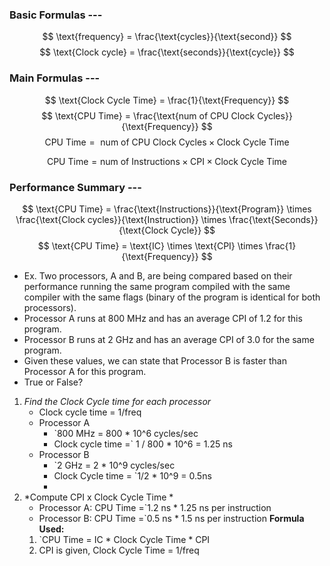 
### Basic Formulas ---
$$
\text{frequency} = \frac{\text{cycles}}{\text{second}}
$$
$$
\text{Clock cycle} = \frac{\text{seconds}}{\text{cycle}}
$$

### Main Formulas ---
$$
\text{Clock Cycle Time} = \frac{1}{\text{Frequency}}
$$
$$
\text{CPU Time} = \frac{\text{num of CPU Clock Cycles}}{\text{Frequency}}
$$
$$
\text{CPU Time} = \text{ num of CPU Clock Cycles} \times \text{Clock Cycle Time}
$$

$$
\text{CPU Time} = \text{num of Instructions} \times \text{CPI} \times \text{Clock Cycle Time}
$$

### Performance Summary ---
$$
\text{CPU Time} = \frac{\text{Instructions}}{\text{Program}} \times \frac{\text{Clock cycles}}{\text{Instruction}} \times \frac{\text{Seconds}}{\text{Clock Cycle}}
$$
$$
\text{CPU Time} = \text{IC} \times \text{CPI} \times \frac{1}{\text{Frequency}}
$$


- Ex. Two processors, A and B, are being compared based on their performance running the same program compiled with the same compiler with the same flags (binary of the program is identical for both processors).
- Processor A runs at 800 MHz and has an average CPI of 1.2 for this program.
- Processor B runs at 2 GHz and has an average CPI of 3.0 for the same program.
- Given these values, we can state that Processor B is faster than Processor A for this program.
- True or False?
1. *Find the Clock Cycle time for each processor*
	- Clock cycle time = 1/freq
	- Processor A
		- `800 MHz = 800 * 10^6 cycles/sec
		- Clock cycle time =` 1 /  800 * 10^6 = 1.25 ns
	- Processor B
		- `2 GHz = 2 * 10^9 cycles/sec
		- Clock Cycle time = `1/2 * 10^9 = 0.5ns
		- 
2. *Compute CPI x Clock Cycle Time *
	- Processor A: CPU Time =`1.2 ns * 1.25 ns per instruction
	- Processor B: CPU Time =`0.5 ns * 1.5 ns per instruction
**Formula Used:**
	1. `CPU Time = IC * Clock Cycle Time * CPI
	2. CPI is given, Clock Cycle Time = 1/freq
